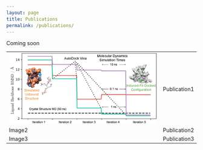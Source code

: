 ```yaml
---
layout: page
title: Publications
permalink: /publications/
---
```


Coming soon

<table style="width:100%">
  <tr>
    <td><img src="/images/slice.gif" /></td>
    <td>Publication1</td>
  </tr>
  <tr>
    <td>Image2</td>
    <td>Publication2</td>
  </tr>
  <tr>
    <td>Image3</td>
    <td>Publication3</td>
  </tr>
